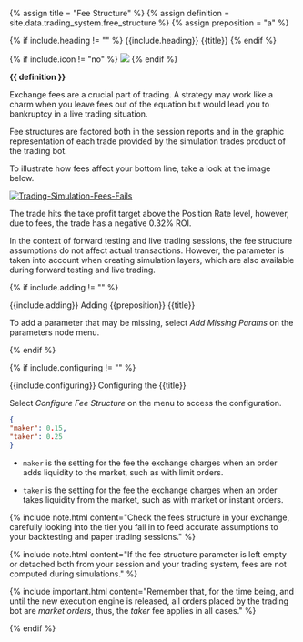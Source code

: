 <!-- TITLE AND DEFINITION starts -->

{% assign title = "Fee Structure" %}
{% assign definition = site.data.trading_system.free_structure %}
{% assign preposition = "a" %}

<!-- TITLE AND DEFINITION ends -->

{% if include.heading != "" %}
{{include.heading}} {{title}}
{% endif %}

{% if include.icon != "no" %}
<img src='images/icons/{{include.icon}}{{ title | downcase | replace: " ", "-" }}.png' />
{% endif %}

**{{ definition }}**

<!-- CONTENT starts -->

Exchange fees are a crucial part of trading. A strategy may work like a charm when you leave fees out of the equation but would lead you to bankruptcy in a live trading situation. 

Fee structures are factored both in the session reports and in the graphic representation of each trade provided by the simulation trades product of the trading bot.

To illustrate how fees affect your bottom line, take a look at the image below.

[![Trading-Simulation-Fees-Fails](https://user-images.githubusercontent.com/13994516/63636432-8d8cdf80-c66f-11e9-86a3-480d157d8126.gif)](https://user-images.githubusercontent.com/13994516/63636432-8d8cdf80-c66f-11e9-86a3-480d157d8126.gif)

The trade hits the take profit target above the Position Rate level, however, due to fees, the trade has a negative 0.32% ROI.

In the context of forward testing and live trading sessions, the fee structure assumptions do not affect actual transactions. However, the parameter is taken into account when creating simulation layers, which are also available during forward testing and live trading.

<!-- CONTENT ends -->

{% if include.adding != "" %}

{{include.adding}} Adding {{preposition}} {{title}}

<!-- ADDING starts -->

To add a parameter that may be missing, select *Add Missing Params* on the parameters node menu. 

<!-- ADDING ends -->

{% endif %}

{% if include.configuring != "" %}

{{include.configuring}} Configuring the {{title}}

<!-- CONFIGURING starts -->

Select *Configure Fee Structure* on the menu to access the configuration.

```json
{
"maker": 0.15,
"taker": 0.25
}
```

* ```maker``` is the setting for the fee the exchange charges when an order adds liquidity to the market, such as with limit orders.

* ```taker``` is the setting for the fee the exchange charges when an order takes liquidity from the market, such as with market or instant orders.

{% include note.html content="Check the fees structure in your exchange, carefully looking into the tier you fall in to feed accurate assumptions to your backtesting and paper trading sessions." %}

{% include note.html content="If the fee structure parameter is left empty or detached both from your session and your trading system, fees are not computed during simulations." %}

{% include important.html content="Remember that, for the time being, and until the new execution engine is released, all orders placed by the trading bot are *market orders*, thus, the *taker* fee applies in all cases." %}

<!-- CONFIGURING ends -->

{% endif %}